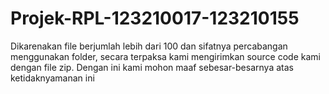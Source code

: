 # Projek-RPL-123210017-123210155
Dikarenakan file berjumlah lebih dari 100 dan sifatnya percabangan menggunakan folder, secara terpaksa kami mengirimkan source code kami dengan file zip. Dengan ini kami mohon maaf sebesar-besarnya atas ketidaknyamanan ini 
